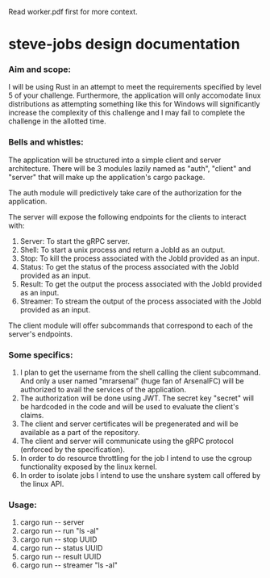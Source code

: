 Read worker.pdf first for more context.

# steve-jobs design documentation

### Aim and scope:

I will be using Rust in an attempt to meet the requirements specified by level 5 of your challenge. Furthermore, the application will only accomodate linux distributions as attempting something like this for Windows will significantly increase the complexity of this challenge and I may fail to complete the challenge in the allotted time.

### Bells and whistles:

The application will be structured into a simple client and server architecture. There will be 3 modules lazily named as "auth", "client" and "server" that will make up the application's cargo package.

The auth module will predictively take care of the authorization for the application.

The server will expose the following endpoints for the clients to interact with:

1) Server: To start the gRPC server.
2) Shell: To start a unix process and return a JobId as an output.
3) Stop: To kill the process associated with the JobId provided as an input.
4) Status: To get the status of the process associated with the JobId provided as an input.
5) Result: To get the output the process associated with the JobId provided as an input.
6) Streamer: To stream the output of the process associated with the JobId provided as an input.

The client module will offer subcommands that correspond to each of the server's endpoints.


### Some specifics:

1) I plan to get the username from the shell calling the client subcommand. And only a user named "mrarsenal" (huge fan of ArsenalFC) will be authorized to avail the services of the application.
2) The authorization will be done using JWT. The secret key "secret" will be hardcoded in the code and will be used to evaluate the client's claims.
3) The client and server certificates will be pregenerated and will be available as a part of the repository.
4) The client and server will communicate using the gRPC protocol (enforced by the specification).
5) In order to do resource throttling for the job I intend to use the cgroup functionality exposed by the linux kernel.
6) In order to isolate jobs I intend to use the unshare system call offered by the linux API.

### Usage:
1) cargo run -- server
2) cargo run -- run "ls -al"
3) cargo run -- stop UUID
4) cargo run -- status UUID
5) cargo run -- result UUID
6) cargo run -- streamer "ls -al"
